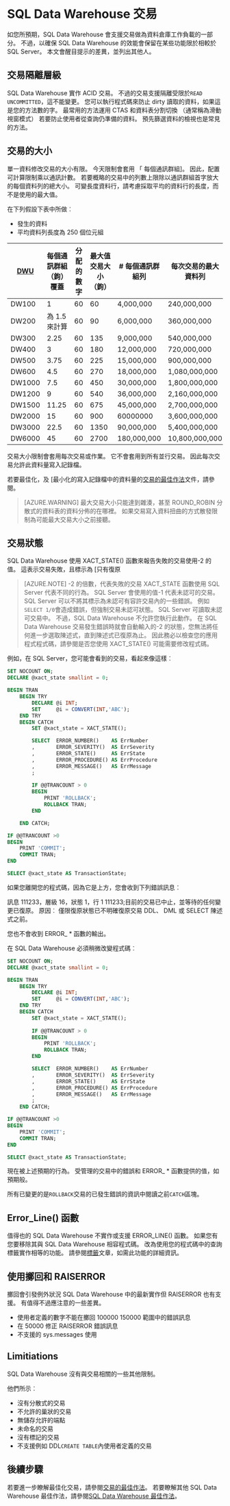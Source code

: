 <properties
   pageTitle="SQL 資料倉庫交易 |Microsoft Azure"
   description="針對開發解決方案實作 Azure SQL Data Warehouse 中的交易的秘訣。"
   services="sql-data-warehouse"
   documentationCenter="NA"
   authors="jrowlandjones"
   manager="barbkess"
   editor=""/>

<tags
   ms.service="sql-data-warehouse"
   ms.devlang="NA"
   ms.topic="article"
   ms.tgt_pltfrm="NA"
   ms.workload="data-services"
   ms.date="07/31/2016"
   ms.author="jrj;barbkess;sonyama"/>

# <a name="transactions-in-sql-data-warehouse"></a>SQL Data Warehouse 交易

如您所預期，SQL Data Warehouse 會支援交易做為資料倉庫工作負載的一部分。 不過，以確保 SQL Data Warehouse 的效能會保留在某些功能限於相較於 SQL Server。 本文會醒目提示的差異，並列出其他人。 

## <a name="transaction-isolation-levels"></a>交易隔離層級
SQL Data Warehouse 實作 ACID 交易。 不過的交易支援隔離受限於`READ UNCOMMITTED`，這不能變更。 您可以執行程式碼來防止 dirty 讀取的資料，如果這是您的方法數的字。 最常用的方法運用 CTAS 和資料表分割切換 （通常稱為滑動視窗模式） 若要防止使用者從查詢仍準備的資料。 預先篩選資料的檢視也是常見的方法。  

## <a name="transaction-size"></a>交易的大小
單一資料修改交易的大小有限。 今天限制會套用 「 每個通訊群組]。 因此，配置可計算限制乘以通訊計數。 若要概略的交易中的列數上限除以通訊群組首字放大的每個資料列的總大小。 可變長度資料行，請考慮採取平均的資料行的長度，而不是使用的最大值。

在下列假設下表中所做︰

* 發生的資料 
* 平均資料列長度為 250 個位元組

| [DWU][]    | 每個通訊群組 （鉤） 覆蓋 | 分配的數字 | 最大值交易大小 （鉤） | # 每個通訊群組列 | 每次交易的最大資料列 |
| ------ | -------------------------- | ----------------------- | -------------------------- | ----------------------- | ------------------------ |
| DW100  |  1                         | 60                      |   60                       |   4,000,000             |    240,000,000           |
| DW200  |  為 1.5 來計算                       | 60                      |   90                       |   6,000,000             |    360,000,000           |
| DW300  |  2.25                      | 60                      |  135                       |   9,000,000             |    540,000,000           |
| DW400  |  3                         | 60                      |  180                       |  12,000,000             |    720,000,000           |
| DW500  |  3.75                      | 60                      |  225                       |  15,000,000             |    900,000,000           |
| DW600  |  4.5                       | 60                      |  270                       |  18,000,000             |  1,080,000,000           |
| DW1000 |  7.5                       | 60                      |  450                       |  30,000,000             |  1,800,000,000           |
| DW1200 |  9                         | 60                      |  540                       |  36,000,000             |  2,160,000,000           |
| DW1500 | 11.25                      | 60                      |  675                       |  45,000,000             |  2,700,000,000           |
| DW2000 | 15                         | 60                      |  900                       |  60000000             |  3,600,000,000           |
| DW3000 | 22.5                       | 60                      |  1350                     |  90,000,000             |  5,400,000,000           |
| DW6000 | 45                         | 60                      |  2700                     | 180,000,000             | 10,800,000,000           |

交易大小限制會套用每次交易或作業。 它不會套用到所有並行交易。 因此每次交易允許此資料量寫入記錄檔。 

若要最佳化，及 [最小化的寫入記錄檔中的資料量的[交易的最佳作法][]文件，請參閱。

> [AZURE.WARNING] 最大交易大小只能達到雜湊，甚至 ROUND_ROBIN 分散式的資料表的資料分佈的在哪裡。 如果交易寫入資料扭曲的方式散發限制為可能最大交易大小之前接聽。
<!--REPLICATED_TABLE-->

## <a name="transaction-state"></a>交易狀態
SQL Data Warehouse 使用 XACT_STATE() 函數來報告失敗的交易使用-2 的值。 這表示交易失敗，且標示為 [只有復原

> [AZURE.NOTE] -2 的倍數，代表失敗的交易 XACT_STATE 函數使用 SQL Server 代表不同的行為。 SQL Server 會使用的值-1 代表未認可的交易。 SQL Server 可以不將其標示為未認可有容許交易內的一些錯誤。 例如`SELECT 1/0`會造成錯誤，但強制交易未認可狀態。 SQL Server 可讀取未認可交易中。 不過，SQL Data Warehouse 不允許您執行此動作。 在 SQL Data Warehouse 交易發生錯誤時就會自動輸入的-2 的狀態，您無法將任何進一步選取陳述式，直到陳述式已復原為止。 因此務必以檢查您的應用程式程式碼，請參閱是否您使用 XACT_STATE() 可能需要修改程式碼。

例如，在 SQL Server，您可能會看到的交易，看起來像這樣︰

```sql
SET NOCOUNT ON;
DECLARE @xact_state smallint = 0;

BEGIN TRAN
    BEGIN TRY
        DECLARE @i INT;
        SET     @i = CONVERT(INT,'ABC');
    END TRY
    BEGIN CATCH
        SET @xact_state = XACT_STATE();

        SELECT  ERROR_NUMBER()    AS ErrNumber
        ,       ERROR_SEVERITY()  AS ErrSeverity
        ,       ERROR_STATE()     AS ErrState
        ,       ERROR_PROCEDURE() AS ErrProcedure
        ,       ERROR_MESSAGE()   AS ErrMessage
        ;
        
        IF @@TRANCOUNT > 0
        BEGIN
            PRINT 'ROLLBACK';
            ROLLBACK TRAN;
        END

    END CATCH;

IF @@TRANCOUNT >0
BEGIN
    PRINT 'COMMIT';
    COMMIT TRAN;
END

SELECT @xact_state AS TransactionState;
```

如果您離開您的程式碼，因為它是上方，您會收到下列錯誤訊息︰

訊息 111233，層級 16，狀態 1，行 1 111233;目前的交易已中止，並等待的任何變更已復原。 原因︰ 僅限復原狀態已不明確復原交易 DDL、 DML 或 SELECT 陳述式之前。

您也不會收到 ERROR_ * 函數的輸出。

在 SQL Data Warehouse 必須稍微改變程式碼︰

```sql
SET NOCOUNT ON;
DECLARE @xact_state smallint = 0;

BEGIN TRAN
    BEGIN TRY
        DECLARE @i INT;
        SET     @i = CONVERT(INT,'ABC');
    END TRY
    BEGIN CATCH
        SET @xact_state = XACT_STATE();
        
        IF @@TRANCOUNT > 0
        BEGIN
            PRINT 'ROLLBACK';
            ROLLBACK TRAN;
        END

        SELECT  ERROR_NUMBER()    AS ErrNumber
        ,       ERROR_SEVERITY()  AS ErrSeverity
        ,       ERROR_STATE()     AS ErrState
        ,       ERROR_PROCEDURE() AS ErrProcedure
        ,       ERROR_MESSAGE()   AS ErrMessage
        ;
    END CATCH;

IF @@TRANCOUNT >0
BEGIN
    PRINT 'COMMIT';
    COMMIT TRAN;
END

SELECT @xact_state AS TransactionState;
```

現在被上述預期的行為。 受管理的交易中的錯誤和 ERROR_ * 函數提供的值，如預期般。

所有已變更的是`ROLLBACK`交易的已發生錯誤的資訊中閱讀之前`CATCH`區塊。

## <a name="errorline-function"></a>Error_Line() 函數
值得也的 SQL Data Warehouse 不實作或支援 ERROR_LINE() 函數。 如果您有您要移除其與 SQL Data Warehouse 相容程式碼。 改為使用您的程式碼中的查詢標籤實作相等的功能。 請參閱[標籤][]文章，如需此功能的詳細資訊。

## <a name="using-throw-and-raiserror"></a>使用擲回和 RAISERROR
擲回會引發例外狀況 SQL Data Warehouse 中的最新實作但 RAISERROR 也有支援。 有值得不過應注意的一些差異。

- 使用者定義的數字不能在擲回 100000 150000 範圍中的錯誤訊息
- 在 50000 修正 RAISERROR 錯誤訊息
- 不支援的 sys.messages 使用

## <a name="limitiations"></a>Limitiations
SQL Data Warehouse 沒有與交易相關的一些其他限制。

他們所示︰

- 沒有分散式的交易
- 不允許的巢狀的交易
- 無儲存允許的端點
- 未命名的交易
- 沒有標記的交易
- 不支援例如 DDL`CREATE TABLE`內使用者定義的交易

## <a name="next-steps"></a>後續步驟
若要進一步瞭解最佳化交易，請參閱[交易的最佳作法][]。  若要瞭解其他 SQL Data Warehouse 最佳作法，請參閱[SQL Data Warehouse 最佳作法][]。

<!--Image references-->

<!--Article references-->
[DWU]: ./sql-data-warehouse-overview-what-is.md#data-warehouse-units
[development overview]: ./sql-data-warehouse-overview-develop.md
[交易的最佳作法]: ./sql-data-warehouse-develop-best-practices-transactions.md
[SQL Data Warehouse 最佳作法]: ./sql-data-warehouse-best-practices.md
[標籤]: ./sql-data-warehouse-develop-label.md

<!--MSDN references-->

<!--Other Web references-->
